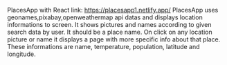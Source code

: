 PlacesApp with React link: https://placesapp1.netlify.app/
PlacesApp uses geonames,pixabay,openweathermap api datas and displays location informations to screen.
It shows pictures and names according to given search data by user. It should be a place name.
On click on any location picture or name it displays a page with more specific info about that place.
These informations are name, temperature, population, latitude and longitude.
